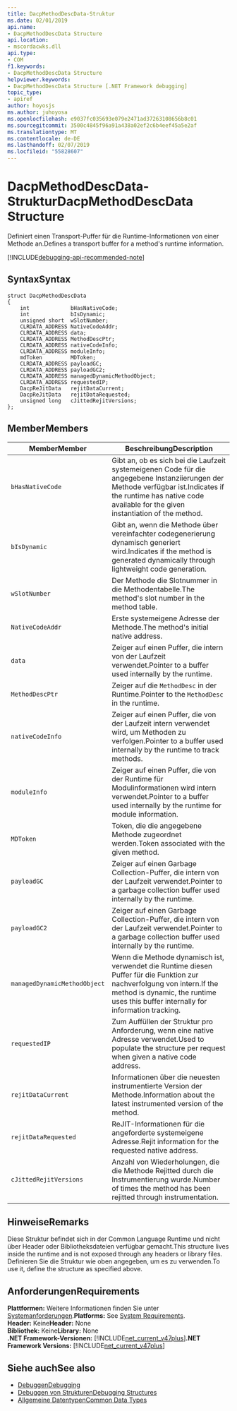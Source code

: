 ```yaml
---
title: DacpMethodDescData-Struktur
ms.date: 02/01/2019
api.name:
- DacpMethodDescData Structure
api.location:
- mscordacwks.dll
api.type:
- COM
f1.keywords:
- DacpMethodDescData Structure
helpviewer.keywords:
- DacpMethodDescData Structure [.NET Framework debugging]
topic_type:
- apiref
author: hoyosjs
ms.author: juhoyosa
ms.openlocfilehash: e9037fc035693e079e2471ad37263108656b8c01
ms.sourcegitcommit: 3500c4845f96a91a438a02ef2c6b4eef45a5e2af
ms.translationtype: MT
ms.contentlocale: de-DE
ms.lasthandoff: 02/07/2019
ms.locfileid: "55828607"
---
```

# <a name="dacpmethoddescdata-structure"></a><span data-ttu-id="a33d1-102">DacpMethodDescData-Struktur</span><span class="sxs-lookup"><span data-stu-id="a33d1-102">DacpMethodDescData Structure</span></span>

<span data-ttu-id="a33d1-103">Definiert einen Transport-Puffer für die Runtime-Informationen von einer Methode an.</span><span class="sxs-lookup"><span data-stu-id="a33d1-103">Defines a transport buffer for a method's runtime information.</span></span>

[!INCLUDE[debugging-api-recommended-note](../../../../includes/debugging-api-recommended-note.md)]

## <a name="syntax"></a><span data-ttu-id="a33d1-104">Syntax</span><span class="sxs-lookup"><span data-stu-id="a33d1-104">Syntax</span></span>

```
struct DacpMethodDescData
{
    int             bHasNativeCode;
    int             bIsDynamic;
    unsigned short  wSlotNumber;
    CLRDATA_ADDRESS NativeCodeAddr;
    CLRDATA_ADDRESS data;
    CLRDATA_ADDRESS MethodDescPtr;
    CLRDATA_ADDRESS nativeCodeInfo;
    CLRDATA_ADDRESS moduleInfo;
    mdToken         MDToken;
    CLRDATA_ADDRESS payloadGC;
    CLRDATA_ADDRESS payloadGC2;
    CLRDATA_ADDRESS managedDynamicMethodObject;
    CLRDATA_ADDRESS requestedIP;
    DacpReJitData   rejitDataCurrent;
    DacpReJitData   rejitDataRequested;
    unsigned long   cJittedRejitVersions;
};
```

## <a name="members"></a><span data-ttu-id="a33d1-105">Member</span><span class="sxs-lookup"><span data-stu-id="a33d1-105">Members</span></span>

| <span data-ttu-id="a33d1-106">Member</span><span class="sxs-lookup"><span data-stu-id="a33d1-106">Member</span></span>                       | <span data-ttu-id="a33d1-107">Beschreibung</span><span class="sxs-lookup"><span data-stu-id="a33d1-107">Description</span></span>                                                                                     |
| ---------------------------- | ----------------------------------------------------------------------------------------------- |
| `bHasNativeCode`             | <span data-ttu-id="a33d1-108">Gibt an, ob es sich bei die Laufzeit systemeigenen Code für die angegebene Instanziierungen der Methode verfügbar ist.</span><span class="sxs-lookup"><span data-stu-id="a33d1-108">Indicates if the runtime has native code available for the given instantiation of the method.</span></span> |
| `bIsDynamic`                 | <span data-ttu-id="a33d1-109">Gibt an, wenn die Methode über vereinfachter codegenerierung dynamisch generiert wird.</span><span class="sxs-lookup"><span data-stu-id="a33d1-109">Indicates if the method is generated dynamically through lightweight code generation.</span></span>           |
| `wSlotNumber`                | <span data-ttu-id="a33d1-110">Der Methode die Slotnummer in die Methodentabelle.</span><span class="sxs-lookup"><span data-stu-id="a33d1-110">The method's slot number in the method table.</span></span>                                                   |
| `NativeCodeAddr`             | <span data-ttu-id="a33d1-111">Erste systemeigene Adresse der Methode.</span><span class="sxs-lookup"><span data-stu-id="a33d1-111">The method's initial native address.</span></span>                                                            |
| `data`                       | <span data-ttu-id="a33d1-112">Zeiger auf einen Puffer, die intern von der Laufzeit verwendet.</span><span class="sxs-lookup"><span data-stu-id="a33d1-112">Pointer to a buffer used internally by the runtime.</span></span>                                             |
| `MethodDescPtr`              | <span data-ttu-id="a33d1-113">Zeiger auf die `MethodDesc` in der Runtime.</span><span class="sxs-lookup"><span data-stu-id="a33d1-113">Pointer to the `MethodDesc` in the runtime.</span></span>                                                     |
| `nativeCodeInfo`             | <span data-ttu-id="a33d1-114">Zeiger auf einen Puffer, die von der Laufzeit intern verwendet wird, um Methoden zu verfolgen.</span><span class="sxs-lookup"><span data-stu-id="a33d1-114">Pointer to a buffer used internally by the runtime to track methods.</span></span>                            |
| `moduleInfo`                 | <span data-ttu-id="a33d1-115">Zeiger auf einen Puffer, die von der Runtime für Modulinformationen wird intern verwendet.</span><span class="sxs-lookup"><span data-stu-id="a33d1-115">Pointer to a buffer used internally by the runtime for module information.</span></span>                      |
| `MDToken`                    | <span data-ttu-id="a33d1-116">Token, die die angegebene Methode zugeordnet werden.</span><span class="sxs-lookup"><span data-stu-id="a33d1-116">Token associated with the given method.</span></span>                                                         |
| `payloadGC`                  | <span data-ttu-id="a33d1-117">Zeiger auf einen Garbage Collection-Puffer, die intern von der Laufzeit verwendet.</span><span class="sxs-lookup"><span data-stu-id="a33d1-117">Pointer to a garbage collection buffer used internally by the runtime.</span></span>                          |
| `payloadGC2`                 | <span data-ttu-id="a33d1-118">Zeiger auf einen Garbage Collection-Puffer, die intern von der Laufzeit verwendet.</span><span class="sxs-lookup"><span data-stu-id="a33d1-118">Pointer to a garbage collection buffer used internally by the runtime.</span></span>                          |
| `managedDynamicMethodObject` | <span data-ttu-id="a33d1-119">Wenn die Methode dynamisch ist, verwendet die Runtime diesen Puffer für die Funktion zur nachverfolgung von intern.</span><span class="sxs-lookup"><span data-stu-id="a33d1-119">If the method is dynamic, the runtime uses this buffer internally for information tracking.</span></span>     |
| `requestedIP`                | <span data-ttu-id="a33d1-120">Zum Auffüllen der Struktur pro Anforderung, wenn eine native Adresse verwendet.</span><span class="sxs-lookup"><span data-stu-id="a33d1-120">Used to populate the structure per request when given a native code address.</span></span>                    |
| `rejitDataCurrent`           | <span data-ttu-id="a33d1-121">Informationen über die neuesten instrumentierte Version der Methode.</span><span class="sxs-lookup"><span data-stu-id="a33d1-121">Information about the latest instrumented version of the method.</span></span>                                   |
| `rejitDataRequested`         | <span data-ttu-id="a33d1-122">ReJIT-Informationen für die angeforderte systemeigene Adresse.</span><span class="sxs-lookup"><span data-stu-id="a33d1-122">Rejit information for the requested native address.</span></span>                                             |
| `cJittedRejitVersions`       | <span data-ttu-id="a33d1-123">Anzahl von Wiederholungen, die die Methode Rejitted durch die Instrumentierung wurde.</span><span class="sxs-lookup"><span data-stu-id="a33d1-123">Number of times the method has been rejitted through instrumentation.</span></span>                           |


## <a name="remarks"></a><span data-ttu-id="a33d1-124">Hinweise</span><span class="sxs-lookup"><span data-stu-id="a33d1-124">Remarks</span></span>

<span data-ttu-id="a33d1-125">Diese Struktur befindet sich in der Common Language Runtime und nicht über Header oder Bibliotheksdateien verfügbar gemacht.</span><span class="sxs-lookup"><span data-stu-id="a33d1-125">This structure lives inside the runtime and is not exposed through any headers or library files.</span></span> <span data-ttu-id="a33d1-126">Definieren Sie die Struktur wie oben angegeben, um es zu verwenden.</span><span class="sxs-lookup"><span data-stu-id="a33d1-126">To use it, define the structure as specified above.</span></span>

## <a name="requirements"></a><span data-ttu-id="a33d1-127">Anforderungen</span><span class="sxs-lookup"><span data-stu-id="a33d1-127">Requirements</span></span>
<span data-ttu-id="a33d1-128">**Plattformen:** Weitere Informationen finden Sie unter [Systemanforderungen](../../../../docs/framework/get-started/system-requirements.md).</span><span class="sxs-lookup"><span data-stu-id="a33d1-128">**Platforms:** See [System Requirements](../../../../docs/framework/get-started/system-requirements.md).</span></span>  
<span data-ttu-id="a33d1-129">**Header:** Keine</span><span class="sxs-lookup"><span data-stu-id="a33d1-129">**Header:** None</span></span>  
<span data-ttu-id="a33d1-130">**Bibliothek:** Keine</span><span class="sxs-lookup"><span data-stu-id="a33d1-130">**Library:** None</span></span>  
<span data-ttu-id="a33d1-131">**.NET Framework-Versionen:** [!INCLUDE[net_current_v47plus](../../../../includes/net-current-v47plus.md)]</span><span class="sxs-lookup"><span data-stu-id="a33d1-131">**.NET Framework Versions:** [!INCLUDE[net_current_v47plus](../../../../includes/net-current-v47plus.md)]</span></span>  

## <a name="see-also"></a><span data-ttu-id="a33d1-132">Siehe auch</span><span class="sxs-lookup"><span data-stu-id="a33d1-132">See also</span></span>
- [<span data-ttu-id="a33d1-133">Debuggen</span><span class="sxs-lookup"><span data-stu-id="a33d1-133">Debugging</span></span>](../../../../docs/framework/unmanaged-api/debugging/index.md)
- [<span data-ttu-id="a33d1-134">Debuggen von Strukturen</span><span class="sxs-lookup"><span data-stu-id="a33d1-134">Debugging Structures</span></span>](../../../../docs/framework/unmanaged-api/debugging/debugging-structures.md)
- [<span data-ttu-id="a33d1-135">Allgemeine Datentypen</span><span class="sxs-lookup"><span data-stu-id="a33d1-135">Common Data Types</span></span>](../../../../docs/framework/unmanaged-api/common-data-types-unmanaged-api-reference.md)
